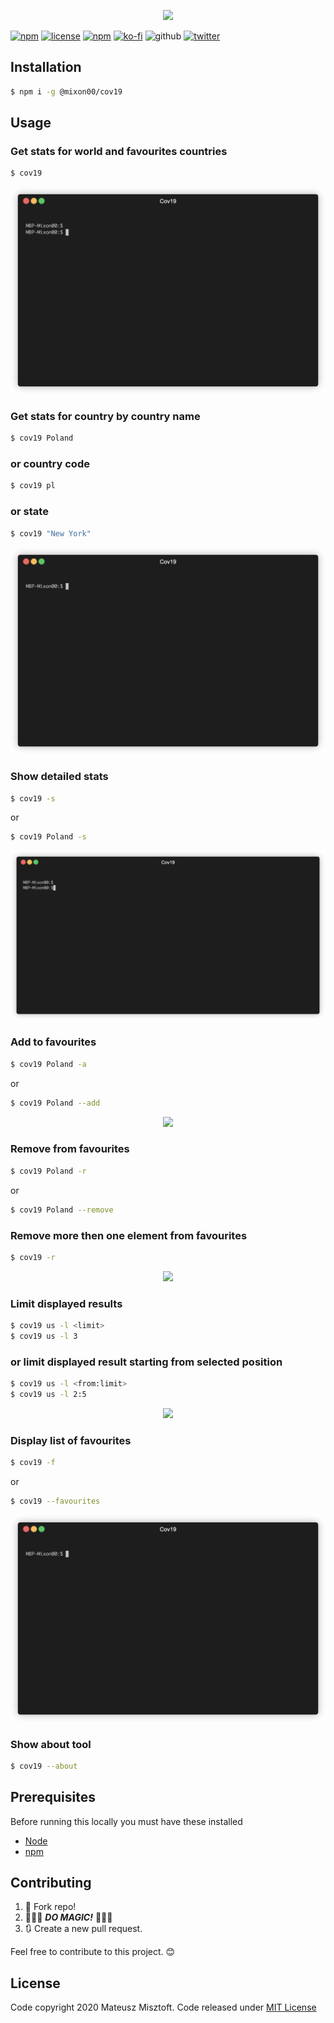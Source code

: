 <p align="center">
 <img src="https://repository-images.githubusercontent.com/272448130/983ae580-b23c-11ea-874a-e8ce6fc2d7f5">
</p>

[![npm](https://img.shields.io/npm/v/@mixon00/cov19.svg)][npm-link]
[![license](https://img.shields.io/github/license/mixon00/cov19-cli.svg)][mit-license]
[![npm](https://img.shields.io/npm/dm/@mixon00/cov19.svg)][npm-link]
[![ko-fi](https://img.shields.io/badge/Buy_me_a-coffee-F16061.svg)][kofi-donation]
![github](https://img.shields.io/github/stars/mixon00/cov19-cli.svg?style=social)
[![twitter](https://img.shields.io/twitter/follow/mixon00.svg?&style=social)][twitter-url]

## Installation

```sh
$ npm i -g @mixon00/cov19
```

## Usage

### Get stats for world and favourites countries

```sh
$ cov19
```

<p align="center">
 <img src="https://raw.githubusercontent.com/mixon00/cov19-cli/master/docs/render1593015600432.gif">
</p>

### Get stats for country by country name

```sh
$ cov19 Poland
```

### or country code

```sh
$ cov19 pl
```

### or state

```sh
$ cov19 "New York"
```

<p align="center">
 <img src="https://raw.githubusercontent.com/mixon00/cov19-cli/master/docs/render1593015314848.gif">
</p>

### Show detailed stats

```sh
$ cov19 -s
```

or

```sh
$ cov19 Poland -s
```

<p align="center">
 <img src="https://raw.githubusercontent.com/mixon00/cov19-cli/master/docs/render1593016893891.gif">
</p>

### Add to favourites

```sh
$ cov19 Poland -a
```

or

```sh
$ cov19 Poland --add
```

<p align="center">
 <img src="https://raw.githubusercontent.com/mixon00/cov19-cli/master/docs/render1593014914515.gif">
</p>

### Remove from favourites

```sh
$ cov19 Poland -r
```

or

```sh
$ cov19 Poland --remove
```

### Remove more then one element from favourites

```sh
$ cov19 -r
```

<p align="center">
 <img src="https://raw.githubusercontent.com/mixon00/cov19-cli/master/docs/render1593016145609.gif">
</p>

### Limit displayed results

```sh
$ cov19 us -l <limit>
$ cov19 us -l 3
```

### or limit displayed result starting from selected position

```sh
$ cov19 us -l <from:limit>
$ cov19 us -l 2:5
```

<p align="center">
 <img src="https://raw.githubusercontent.com/mixon00/cov19-cli/master/docs/render1593017962811.gif">
</p>

### Display list of favourites

```sh
$ cov19 -f
```

or

```sh
$ cov19 --favourites
```

<p align="center">
 <img src="https://raw.githubusercontent.com/mixon00/cov19-cli/master/docs/render1593016045911.gif">
</p>

### Show about tool

```sh
$ cov19 --about
```


## Prerequisites

Before running this locally you must have these installed

- [Node](https://nodejs.org/)
- [npm](https://www.npmjs.com/)

## Contributing

1. 🍴 Fork repo!
2. 🌈🌈🌈 **_DO MAGIC!_** 🌈🌈🌈
3. 🔃 Create a new pull request.

Feel free to contribute to this project. 😊

## License

Code copyright 2020 Mateusz Misztoft. Code released under [MIT License][mit-license]

[mit-license]: https://github.com/mixon00/cov19-cli/blob/master/LICENSE
[npm-link]: https://www.npmjs.com/package/@mixon00/cov19
[twitter-url]: https://twitter.com/mixon00
[kofi-donation]: https://ko-fi.com/Y8Y6NZPR
